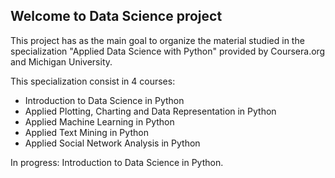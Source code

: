 ## Welcome to Data Science project

This project has as the main goal to organize the material studied in the specialization "Applied Data Science with Python" provided by Coursera.org and Michigan University.

This specialization consist in 4 courses:

 - Introduction to Data Science in Python
 - Applied Plotting, Charting and Data Representation in Python
 - Applied Machine Learning in Python
 - Applied Text Mining in Python
 - Applied Social Network Analysis in Python


 In progress: Introduction to Data Science in Python.

<!-- You can use the [editor on GitHub](https://github.com/schaeferrodrigo/Data_Science_project/edit/master/README.md) to maintain and preview the content for your website in Markdown files.

Whenever you commit to this repository, GitHub Pages will run [Jekyll](https://jekyllrb.com/) to rebuild the pages in your site, from the content in your Markdown files.

### Markdown

Markdown is a lightweight and easy-to-use syntax for styling your writing. It includes conventions for

```markdown
Syntax highlighted code block

# Header 1
## Header 2
### Header 3

- Bulleted
- List

1. Numbered
2. List

**Bold** and _Italic_ and `Code` text

[Link](url) and ![Image](src)
```

For more details see [GitHub Flavored Markdown](https://guides.github.com/features/mastering-markdown/).

### Jekyll Themes

Your Pages site will use the layout and styles from the Jekyll theme you have selected in your [repository settings](https://github.com/schaeferrodrigo/Data_Science_project/settings). The name of this theme is saved in the Jekyll `_config.yml` configuration file.

### Support or Contact

Having trouble with Pages? Check out our [documentation](https://help.github.com/categories/github-pages-basics/) or [contact support](https://github.com/contact) and we’ll help you sort it out. -->
